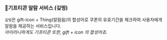 ### 🔔기프티콘 알람 서비스 (깊띵)

`깊띵`은 gift-icon + Thing(알람음)의 합성어로 쿠폰의 유효기간을 체크하여 사용자에게 알람을 제공하는 서비스입니다.  
_아이러니하게도 기프티콘 또한, gift + icon 의 합성어죠._
